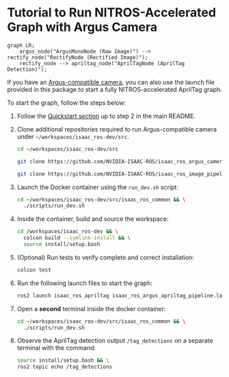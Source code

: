 # Tutorial to Run NITROS-Accelerated Graph with Argus Camera

```mermaid
graph LR;
    argus_node("ArgusMonoNode (Raw Image)") --> rectify_node("RectifyNode (Rectified Image)");
    rectify_node --> apriltag_node("AprilTagNode (AprilTag Detection)");
```

If you have an [Argus-compatible camera](https://github.com/NVIDIA-ISAAC-ROS/isaac_ros_argus_camera), you can also use the launch file provided in this package to start a fully NITROS-accelerated AprilTag graph.

To start the graph, follow the steps below:

1. Follow the [Quickstart section](../README.md#quickstart) up to step 2 in the main README.

2. Clone additional repositories required to run Argus-compatible camera under `~/workspaces/isaac_ros-dev/src`.

    ```bash
    cd ~/workspaces/isaac_ros-dev/src
    ```

    ```bash
    git clone https://github.com/NVIDIA-ISAAC-ROS/isaac_ros_argus_camera
    ```

    ```bash
    git clone https://github.com/NVIDIA-ISAAC-ROS/isaac_ros_image_pipeline
    ```

3. Launch the Docker container using the `run_dev.sh` script:

    ```bash
    cd ~/workspaces/isaac_ros-dev/src/isaac_ros_common && \
      ./scripts/run_dev.sh
    ```

4. Inside the container, build and source the workspace:

    ```bash
    cd /workspaces/isaac_ros-dev && \
      colcon build --symlink-install && \
      source install/setup.bash
    ```

5. (Optional) Run tests to verify complete and correct installation:

    ```bash
    colcon test
    ```

6. Run the following launch files to start the graph:

    ```bash
    ros2 launch isaac_ros_apriltag isaac_ros_argus_apriltag_pipeline.launch.py
    ```

7. Open a **second** terminal inside the docker container:

    ```bash
    cd ~/workspaces/isaac_ros-dev/src/isaac_ros_common && \
      ./scripts/run_dev.sh
    ```

8. Observe the AprilTag detection output `/tag_detections` on a separate terminal with the command:

    ```bash
    source install/setup.bash && \
    ros2 topic echo /tag_detections
    ```
